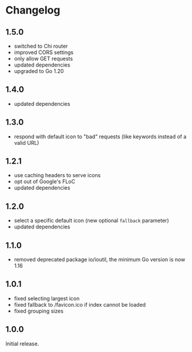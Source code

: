 # Changelog

## 1.5.0

* switched to Chi router
* improved CORS settings
* only allow GET requests
* updated dependencies
* upgraded to Go 1.20

## 1.4.0

* updated dependencies

## 1.3.0

* respond with default icon to "bad" requests (like keywords instead of a valid URL)

## 1.2.1

* use caching headers to serve icons
* opt out of Google's FLoC
* updated dependencies

## 1.2.0

* select a specific default icon (new optional `fallback` parameter)
* updated dependencies

## 1.1.0

* removed deprecated package io/ioutil, the minimum Go version is now 1.16

## 1.0.1

* fixed selecting largest icon
* fixed fallback to /favicon.ico if index cannot be loaded
* fixed grouping sizes

## 1.0.0

Initial release.
